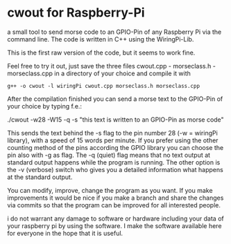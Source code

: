 # cwout for Raspberry-Pi
a small tool to send morse code to an GPIO-Pin of any Raspberry Pi 
via the command line.
The code is written in C++ using the WiringPi-Lib.

This is the first raw version of the code, but it seems to work fine.

Feel free to try it out, just save the three files 
cwout.cpp - morseclass.h - morseclass.cpp in a directory of your choice
and compile it with

    g++ -o cwout -l wiringPi cwout.cpp morseclass.h morseclass.cpp

After the compilation finished you can send a morse text to the GPIO-Pin
of your choice by typing f.e.:

./cwout -w28 -W15 -q -s "this text is written to an GPIO-Pin as morse code"

This sends the text behind the -s flag to the pin number 28 (-w = wiringPi library),
with a speed of 15 words per minute. If you prefer using the other counting method of
the pins according the GPIO library you can choose the pin also with -g as flag.
The -q (quiet) flag means that no text output at standard output happens while the program
is running. The other option is the -v (verbose) switch who gives you a detailed information 
what happens at the standard output.

You can modify, improve, change the program as you want. If you make improvements 
it would be nice if you make a branch and share the changes via commits so that 
the program can be improved for all interested people.

i do not warrant any damage to software or hardware including your data of your raspberry pi 
by using the software. I make the software available here for everyone in the hope that it is useful.
